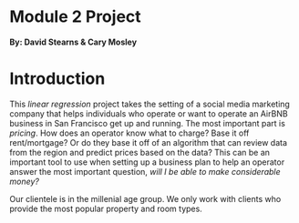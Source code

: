 # Module 2 Project

**By: David Stearns & Cary Mosley**

# Introduction
  
This *linear regression* project takes the setting of a social media marketing company that helps individuals who operate or want to operate an AirBNB business in San Francisco get up and running. The most important part is *pricing*. How does an operator know what to charge? Base it off rent/mortgage? Or do they base it off of an algorithm that can review data from the region and predict prices based on the data? This can be an important tool to use when setting up a business plan to help an operator answer the most important question, *will I be able to make considerable money?*  
  
Our clientele is in the millenial age group. We only work with clients who provide the most popular property and room types.





   